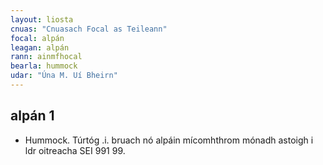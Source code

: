 ```yaml
---
layout: liosta
cnuas: "Cnuasach Focal as Teileann"
focal: alpán
leagan: alpán
rann: ainmfhocal
bearla: hummock
udar: "Úna M. Uí Bheirn"
---
```


## alpán 1

* Hummock. Túrtóg .i. bruach nó alpáin mícomhthrom mónadh
astoigh i ldr oitreacha SEI 991 99.
